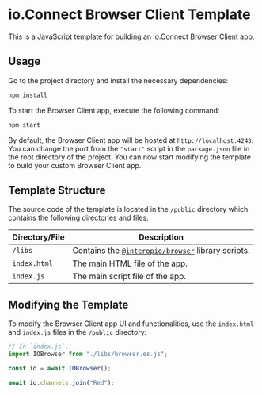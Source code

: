 # io.Connect Browser Client Template

This is a JavaScript template for building an io.Connect [Browser Client](https://docs.interop.io/browser/developers/browser-client/overview/index.html) app.

## Usage

Go to the project directory and install the necessary dependencies:

```cmd
npm install
```

To start the Browser Client app, execute the following command:

```cmd
npm start
```

By default, the Browser Client app will be hosted at `http://localhost:4243`. You can change the port from the `"start"` script in the `package.json` file in the root directory of the project. You can now start modifying the template to build your custom Browser Client app.

## Template Structure

The source code of the template is located in the `/public` directory which contains the following directories and files:

| Directory/File | Description |
|----------------|-------------|
| `/libs` | Contains the [`@interopio/browser`](https://www.npmjs.com/package/@interopio/browser) library scripts. |
| `index.html` | The main HTML file of the app. |
| `index.js` | The main script file of the app. |

## Modifying the Template

To modify the Browser Client app UI and functionalities, use the `index.html` and `index.js` files in the `/public` directory:

```javascript
// In `index.js`.
import IOBrowser from "./libs/browser.es.js";

const io = await IOBrowser();

await io.channels.join("Red");
```